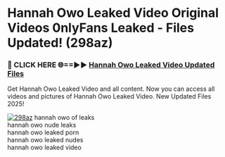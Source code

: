 # Hannah Owo Leaked Video Original Videos 0nlyFans Leaked - Files Updated! (298az)

<h3>🔴 CLICK HERE 🌐==►► <a href="https://tinyurl.com/ms9xzufz" rel="nofollow">Hannah Owo Leaked Video Updated Files</a></h3>

Get Hannah Owo Leaked Video and all content. Now you can access all videos and pictures of Hannah Owo Leaked Video. New Updated Files 2025!

[![298az](https://i.imgur.com/ppqm5kG.gif)](https://tinyurl.com/ms9xzufz)
hannah owo of leaks<br>
hannah owo nude leaks<br>
hannah owo leaked porn<br>
hannah owo leaked nudes<br>
hannah owo leaked video